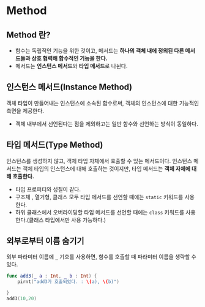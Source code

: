 # Method

## Method 란?
- 함수는 독립적인 기능을 위한 것이고, 메서드는 <b>하나의 객체 내에 정의된 다른 메서드들과 상호 협력해 함수적인 기능을 한다.</b>
- 메서드는 <b>인스턴스 메서드</b>와 <b>타입 메서드</b>로 나뉜다.


## 인스턴스 메서드(Instance Method)
객체 타입이 만들어내는 인스턴스에 소속된 함수로써, 객체의 인스턴스에 대한 기능적인 측면을 제공한다.
- 객체 내부에서 선언된다는 점을 제외하고는 일반 함수와 선언하는 방식이 동일하다.

## 타입 메서드(Type Method)
인스턴스를 생성하지 않고, 객체 타입 자체에서 호출할 수 있는 메서드이다. 인스턴스 메서드는 객체 타입의 인스턴스에 대해 호출하는 것이지만, 타입 메서드는 <b>객체 자체에 대해 호출한다.</b>
- 타입 프로퍼티와 성질이 같다.
- 구조체 , 열거형, 클래스 모두 타입 메서드를 선언할 때에는 ```static``` 키워드를 사용한다.
- 하위 클래스에서 오버라이딩할 타입 메서드를 선언할 때에는 ```class``` 키워드를 사용한다.(클래스 타입에서만 사용 가능하다.)

## 외부로부터 이름 숨기기  
외부 파라미터 이름에 ```_``` 기호를 사용하면, 함수를 호출할 때 파라미터 이름을 생략할 수 있다.

```swift 
func add3(_ a : Int, _ b : Int) {
    pirnt("add3가 호출되었다. : \(a), \(b)")

}
add3(10,20)
```

